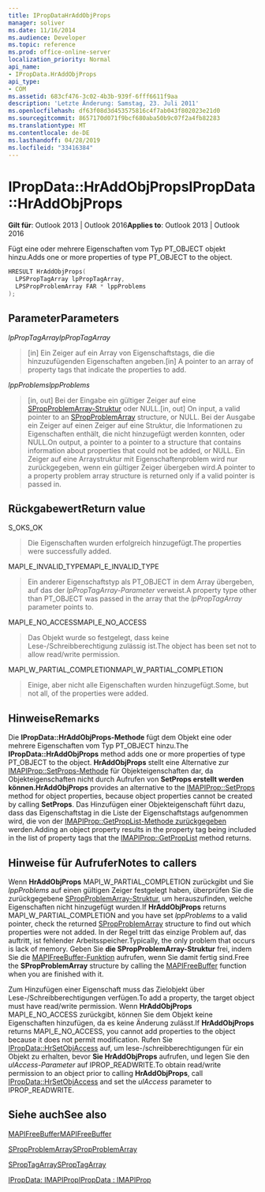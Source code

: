 ```yaml
---
title: IPropDataHrAddObjProps
manager: soliver
ms.date: 11/16/2014
ms.audience: Developer
ms.topic: reference
ms.prod: office-online-server
localization_priority: Normal
api_name:
- IPropData.HrAddObjProps
api_type:
- COM
ms.assetid: 683cf476-3c02-4b3b-939f-6fff6611f9aa
description: 'Letzte Änderung: Samstag, 23. Juli 2011'
ms.openlocfilehash: df63f08d3d453575816c4f7ab043f802023e21d0
ms.sourcegitcommit: 8657170d071f9bcf680aba50b9c07f2a4fb82283
ms.translationtype: MT
ms.contentlocale: de-DE
ms.lasthandoff: 04/28/2019
ms.locfileid: "33416384"
---
```

# <a name="ipropdatahraddobjprops"></a><span data-ttu-id="b70b0-103">IPropData::HrAddObjProps</span><span class="sxs-lookup"><span data-stu-id="b70b0-103">IPropData::HrAddObjProps</span></span>

  
  
<span data-ttu-id="b70b0-104">**Gilt für**: Outlook 2013 | Outlook 2016</span><span class="sxs-lookup"><span data-stu-id="b70b0-104">**Applies to**: Outlook 2013 | Outlook 2016</span></span> 
  
<span data-ttu-id="b70b0-105">Fügt eine oder mehrere Eigenschaften vom Typ PT_OBJECT objekt hinzu.</span><span class="sxs-lookup"><span data-stu-id="b70b0-105">Adds one or more properties of type PT_OBJECT to the object.</span></span>
  
```cpp
HRESULT HrAddObjProps(
  LPSPropTagArray lpPropTagArray,
  LPSPropProblemArray FAR * lppProblems
);
```

## <a name="parameters"></a><span data-ttu-id="b70b0-106">Parameter</span><span class="sxs-lookup"><span data-stu-id="b70b0-106">Parameters</span></span>

 <span data-ttu-id="b70b0-107">_lpPropTagArray_</span><span class="sxs-lookup"><span data-stu-id="b70b0-107">_lpPropTagArray_</span></span>
  
> <span data-ttu-id="b70b0-108">[in] Ein Zeiger auf ein Array von Eigenschaftstags, die die hinzuzufügenden Eigenschaften angeben.</span><span class="sxs-lookup"><span data-stu-id="b70b0-108">[in] A pointer to an array of property tags that indicate the properties to add.</span></span>
    
 <span data-ttu-id="b70b0-109">_lppProblems_</span><span class="sxs-lookup"><span data-stu-id="b70b0-109">_lppProblems_</span></span>
  
> <span data-ttu-id="b70b0-110">[in, out] Bei der Eingabe ein gültiger Zeiger auf eine [SPropProblemArray-Struktur](spropproblemarray.md) oder NULL.</span><span class="sxs-lookup"><span data-stu-id="b70b0-110">[in, out] On input, a valid pointer to an [SPropProblemArray](spropproblemarray.md) structure, or NULL.</span></span> <span data-ttu-id="b70b0-111">Bei der Ausgabe ein Zeiger auf einen Zeiger auf eine Struktur, die Informationen zu Eigenschaften enthält, die nicht hinzugefügt werden konnten, oder NULL.</span><span class="sxs-lookup"><span data-stu-id="b70b0-111">On output, a pointer to a pointer to a structure that contains information about properties that could not be added, or NULL.</span></span> <span data-ttu-id="b70b0-112">Ein Zeiger auf eine Arraystruktur mit Eigenschaftenproblem wird nur zurückgegeben, wenn ein gültiger Zeiger übergeben wird.</span><span class="sxs-lookup"><span data-stu-id="b70b0-112">A pointer to a property problem array structure is returned only if a valid pointer is passed in.</span></span> 
    
## <a name="return-value"></a><span data-ttu-id="b70b0-113">Rückgabewert</span><span class="sxs-lookup"><span data-stu-id="b70b0-113">Return value</span></span>

<span data-ttu-id="b70b0-114">S_OK</span><span class="sxs-lookup"><span data-stu-id="b70b0-114">S_OK</span></span> 
  
> <span data-ttu-id="b70b0-115">Die Eigenschaften wurden erfolgreich hinzugefügt.</span><span class="sxs-lookup"><span data-stu-id="b70b0-115">The properties were successfully added.</span></span>
    
<span data-ttu-id="b70b0-116">MAPI_E_INVALID_TYPE</span><span class="sxs-lookup"><span data-stu-id="b70b0-116">MAPI_E_INVALID_TYPE</span></span> 
  
> <span data-ttu-id="b70b0-117">Ein anderer Eigenschaftstyp als PT_OBJECT in dem Array übergeben, auf das der  _lpPropTagArray-Parameter_ verweist.</span><span class="sxs-lookup"><span data-stu-id="b70b0-117">A property type other than PT_OBJECT was passed in the array that the  _lpPropTagArray_ parameter points to.</span></span> 
    
<span data-ttu-id="b70b0-118">MAPI_E_NO_ACCESS</span><span class="sxs-lookup"><span data-stu-id="b70b0-118">MAPI_E_NO_ACCESS</span></span> 
  
> <span data-ttu-id="b70b0-119">Das Objekt wurde so festgelegt, dass keine Lese-/Schreibberechtigung zulässig ist.</span><span class="sxs-lookup"><span data-stu-id="b70b0-119">The object has been set not to allow read/write permission.</span></span>
    
<span data-ttu-id="b70b0-120">MAPI_W_PARTIAL_COMPLETION</span><span class="sxs-lookup"><span data-stu-id="b70b0-120">MAPI_W_PARTIAL_COMPLETION</span></span> 
  
> <span data-ttu-id="b70b0-121">Einige, aber nicht alle Eigenschaften wurden hinzugefügt.</span><span class="sxs-lookup"><span data-stu-id="b70b0-121">Some, but not all, of the properties were added.</span></span>
    
## <a name="remarks"></a><span data-ttu-id="b70b0-122">Hinweise</span><span class="sxs-lookup"><span data-stu-id="b70b0-122">Remarks</span></span>

<span data-ttu-id="b70b0-123">Die **IPropData::HrAddObjProps-Methode** fügt dem Objekt eine oder mehrere Eigenschaften vom Typ PT_OBJECT hinzu.</span><span class="sxs-lookup"><span data-stu-id="b70b0-123">The **IPropData::HrAddObjProps** method adds one or more properties of type PT_OBJECT to the object.</span></span> <span data-ttu-id="b70b0-124">**HrAddObjProps** stellt eine Alternative zur [IMAPIProp::SetProps-Methode](imapiprop-setprops.md) für Objekteigenschaften dar, da Objekteigenschaften nicht durch Aufrufen von **SetProps erstellt werden können.**</span><span class="sxs-lookup"><span data-stu-id="b70b0-124">**HrAddObjProps** provides an alternative to the [IMAPIProp::SetProps](imapiprop-setprops.md) method for object properties, because object properties cannot be created by calling **SetProps**.</span></span> <span data-ttu-id="b70b0-125">Das Hinzufügen einer Objekteigenschaft führt dazu, dass das Eigenschaftstag in die Liste der Eigenschaftstags aufgenommen wird, die von der [IMAPIProp::GetPropList-Methode zurückgegeben](imapiprop-getproplist.md) werden.</span><span class="sxs-lookup"><span data-stu-id="b70b0-125">Adding an object property results in the property tag being included in the list of property tags that the [IMAPIProp::GetPropList](imapiprop-getproplist.md) method returns.</span></span> 
  
## <a name="notes-to-callers"></a><span data-ttu-id="b70b0-126">Hinweise für Aufrufer</span><span class="sxs-lookup"><span data-stu-id="b70b0-126">Notes to callers</span></span>

<span data-ttu-id="b70b0-127">Wenn **HrAddObjProps** MAPI_W_PARTIAL_COMPLETION zurückgibt und Sie  _lppProblems_ auf einen gültigen Zeiger festgelegt haben, überprüfen Sie die zurückgegebene [SPropProblemArray-Struktur,](spropproblemarray.md) um herauszufinden, welche Eigenschaften nicht hinzugefügt wurden.</span><span class="sxs-lookup"><span data-stu-id="b70b0-127">If **HrAddObjProps** returns MAPI_W_PARTIAL_COMPLETION and you have set  _lppProblems_ to a valid pointer, check the returned [SPropProblemArray](spropproblemarray.md) structure to find out which properties were not added.</span></span> <span data-ttu-id="b70b0-128">In der Regel tritt das einzige Problem auf, das auftritt, ist fehlender Arbeitsspeicher.</span><span class="sxs-lookup"><span data-stu-id="b70b0-128">Typically, the only problem that occurs is lack of memory.</span></span> <span data-ttu-id="b70b0-129">Geben Sie **die SPropProblemArray-Struktur** frei, indem Sie die [MAPIFreeBuffer-Funktion](mapifreebuffer.md) aufrufen, wenn Sie damit fertig sind.</span><span class="sxs-lookup"><span data-stu-id="b70b0-129">Free the **SPropProblemArray** structure by calling the [MAPIFreeBuffer](mapifreebuffer.md) function when you are finished with it.</span></span> 
  
<span data-ttu-id="b70b0-130">Zum Hinzufügen einer Eigenschaft muss das Zielobjekt über Lese-/Schreibberechtigungen verfügen.</span><span class="sxs-lookup"><span data-stu-id="b70b0-130">To add a property, the target object must have read/write permission.</span></span> <span data-ttu-id="b70b0-131">Wenn **HrAddObjProps** MAPI_E_NO_ACCESS zurückgibt, können Sie dem Objekt keine Eigenschaften hinzufügen, da es keine Änderung zulässt.</span><span class="sxs-lookup"><span data-stu-id="b70b0-131">If **HrAddObjProps** returns MAPI_E_NO_ACCESS, you cannot add properties to the object because it does not permit modification.</span></span> <span data-ttu-id="b70b0-132">Rufen Sie [IPropData::HrSetObjAccess](ipropdata-hrsetobjaccess.md) auf, um lese-/schreibberechtigungen für ein Objekt zu erhalten, bevor **Sie HrAddObjProps** aufrufen, und legen Sie den _ulAccess-Parameter_ auf IPROP_READWRITE.</span><span class="sxs-lookup"><span data-stu-id="b70b0-132">To obtain read/write permission to an object prior to calling **HrAddObjProps**, call [IPropData::HrSetObjAccess](ipropdata-hrsetobjaccess.md) and set the  _ulAccess_ parameter to IPROP_READWRITE.</span></span> 
  
## <a name="see-also"></a><span data-ttu-id="b70b0-133">Siehe auch</span><span class="sxs-lookup"><span data-stu-id="b70b0-133">See also</span></span>



[<span data-ttu-id="b70b0-134">MAPIFreeBuffer</span><span class="sxs-lookup"><span data-stu-id="b70b0-134">MAPIFreeBuffer</span></span>](mapifreebuffer.md)
  
[<span data-ttu-id="b70b0-135">SPropProblemArray</span><span class="sxs-lookup"><span data-stu-id="b70b0-135">SPropProblemArray</span></span>](spropproblemarray.md)
  
[<span data-ttu-id="b70b0-136">SPropTagArray</span><span class="sxs-lookup"><span data-stu-id="b70b0-136">SPropTagArray</span></span>](sproptagarray.md)
  
[<span data-ttu-id="b70b0-137">IPropData: IMAPIProp</span><span class="sxs-lookup"><span data-stu-id="b70b0-137">IPropData : IMAPIProp</span></span>](ipropdataimapiprop.md)

